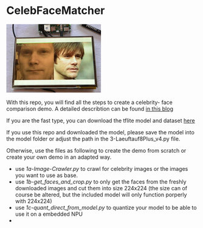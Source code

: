 # CelebFaceMatcher


![alt text](https://github.com/JanderHungrige/CelebFaceMatcher/blob/master/jandemo.png?raw=true)

With this repo, you will find all the steps to create a celebrity- face comparison demo. A detailed describtion can be found [in this blog](https://janwerth.medium.com/1e4e9de660cc?source=friends_link&sk=c938b9ebfd55f8dec0b486ca746df763)

If you are the fast type, you can download the tflite model and dataset [here](ftp://ftp.phytec.de/pub/Software/Linux/Applications/demo-celebrity-face-match-data-1.0.tar.gz)

If you use this repo and downloaded the model, please save the model into the model folder or adjust the path in the 3-Laeuftauf8Plus_v4.py file. 

Otherwise, use the files as following to create the demo from scratch or create your own demo in an adapted way.

* use *1a-Image-Crawler.py* to crawl for celebrity images or the images you want to use as base. 
* use  *1b-get_faces_and_crop.py* to only get the faces from the freshly downloaded images and cut them into size 224x224 (the size can of course be altered, but the included model will only function porperly with 224x224)
* use *1c-quant_direct_from_model.py* to quantize your model to be able to use it on a embedded NPU
* 
